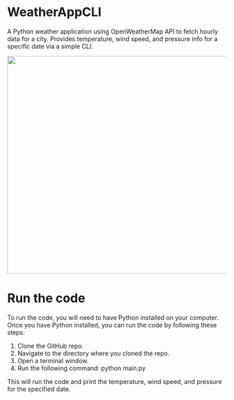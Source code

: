 # WeatherAppCLI
A Python weather application using OpenWeatherMap API to fetch hourly data for a city. Provides temperature, wind speed, and pressure info for a specific date via a simple CLI.

<img src="https://github.com/Riyazahamed2003/WeatherAppCLI/assets/118614045/30d623fd-776f-475a-bb41-9a11fd65ace6" width="600" height="500">

# Run the code

To run the code, you will need to have Python installed on your computer. Once you have Python installed, you can run the code by following these steps:

1. Clone the GitHub repo.
2. Navigate to the directory where you cloned the repo.
3. Open a terminal window.
4. Run the following command:
python main.py

This will run the code and print the temperature, wind speed, and pressure for the specified date.
